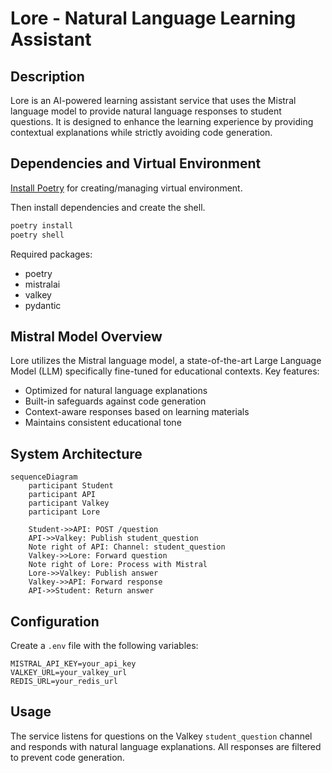 
# Lore - Natural Language Learning Assistant

## Description

Lore is an AI-powered learning assistant service that uses the Mistral language model to provide natural language responses to student questions. It is designed to enhance the learning experience by providing contextual explanations while strictly avoiding code generation.

## Dependencies and Virtual Environment

[Install Poetry](https://python-poetry.org/) for creating/managing virtual environment.

Then install dependencies and create the shell.

```bash
poetry install
poetry shell
```

Required packages:
- poetry
- mistralai
- valkey
- pydantic

## Mistral Model Overview

Lore utilizes the Mistral language model, a state-of-the-art Large Language Model (LLM) specifically fine-tuned for educational contexts. Key features:

- Optimized for natural language explanations
- Built-in safeguards against code generation
- Context-aware responses based on learning materials
- Maintains consistent educational tone

## System Architecture

```mermaid
sequenceDiagram
    participant Student
    participant API
    participant Valkey
    participant Lore

    Student->>API: POST /question
    API->>Valkey: Publish student_question
    Note right of API: Channel: student_question
    Valkey->>Lore: Forward question
    Note right of Lore: Process with Mistral
    Lore->>Valkey: Publish answer
    Valkey->>API: Forward response
    API->>Student: Return answer

```

## Configuration
Create a `.env` file with the following variables:
```
MISTRAL_API_KEY=your_api_key
VALKEY_URL=your_valkey_url
REDIS_URL=your_redis_url
```

## Usage
The service listens for questions on the Valkey `student_question` channel and responds with natural language explanations. All responses are filtered to prevent code generation.
